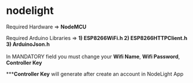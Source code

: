 # nodelight


Required Hardware => <b>NodeMCU</b>

Required Arduino Libraries => <b>1) ESP8266WiFi.h </b>
                              <b>2) ESP8266HTTPClient.h </b>
                              <b>3) ArduinoJson.h </b>
<br>
<br>
In MANDATORY field you must change your <b>Wifi Name</b>, <b>Wifi Password</b>, <b>Controller Key</b>

***<b>Controller Key</b> will generate after create an account in NodeLight App
